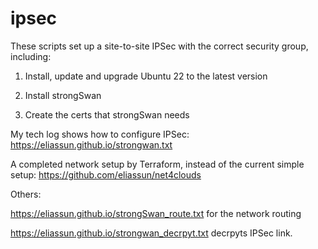 # ipsec
These scripts set up a site-to-site IPSec with the correct security group, including:

1. Install, update and upgrade Ubuntu 22 to the latest version

2. Install strongSwan

3. Create the certs that strongSwan needs

My tech log shows how to configure IPSec:
https://eliassun.github.io/strongwan.txt 

A completed network setup by Terraform, instead of the current simple setup:
https://github.com/eliassun/net4clouds

Others:

https://eliassun.github.io/strongSwan_route.txt for the network routing

https://eliassun.github.io/strongwan_decrpyt.txt decrpyts IPSec link. 
